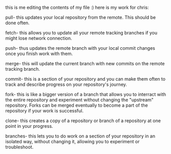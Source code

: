 this is me editing the contents of my file :)
here is my work for chris:

pull- this updates your local repository from the remote. This should be done often.

fetch- this allows you to update all your remote tracking branches if you might lose network connection.

push- thus updates the remote branch with your local commit changes once you finish work with them.

merge- this will update the current branch with new commits on the remote tracking branch.

commit- this is a section of your repository and you can make them often to track and describe progress on your repository's journey.

fork- this is like a bigger version of a branch that allows you to interract with the entire repository and experiment without changing the "upstream" repository. Forks can be merged eventually to become a part of the repository if your work is successful.

clone- this creates a copy of a repository or branch of a repository at one point in your progress.

branches- this lets you to do work on a section of your repository in an isolated way, without changing it, allowing you to experiment or troubleshoot.


